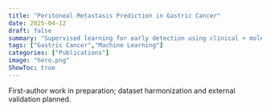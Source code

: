 ```yaml
---
title: "Peritoneal Metastasis Prediction in Gastric Cancer"
date: 2025-04-12
draft: false
summary: "Supervised learning for early detection using clinical + molecular features."
tags: ["Gastric Cancer","Machine Learning"]
categories: ["Publications"]
image: "hero.png"
ShowToc: true
---
```


First-author work in preparation; dataset harmonization and external validation planned.
